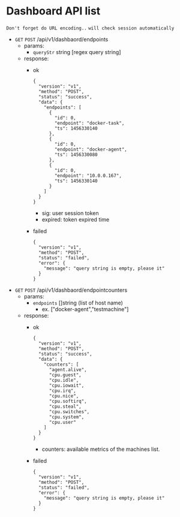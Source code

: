 # Dashboard API list
`Don't forget do URL encoding..`
`will check session automatically`
* `GET` `POST` /api/v1/dashbaord/endpoints
  * params:
    * `queryStr` string [regex query string]
  * response:
    * ok

      ```
      {
        "version": "v1",
        "method": "POST",
        "status": "success",
        "data": {
          "endpoints": [
            {
              "id": 0,
              "endpoint": "docker-task",
              "ts": 1456330140
            },
            {
              "id": 0,
              "endpoint": "docker-agent",
              "ts": 1456330080
            },
            {
              "id": 0,
              "endpoint": "10.0.0.167",
              "ts": 1456330140
            }
          ]
        }
      }
      ```
      * sig: user session token
      * expired: token expired time
    * failed

      ```
      {
        "version": "v1",
        "method": "POST",
        "status": "failed",
        "error": {
          "message": "query string is empty, please it"
        }
      }
      ```
* `GET` `POST` /api/v1/dashbaord/endpointcounters
  * params:
    * `endpoints` []string (list of host name)
      * ex. ["docker-agent","testmachine"]
  * response:
    * ok

      ```
      {
        "version": "v1",
        "method": "POST",
        "status": "success",
        "data": {
          "counters": [
            "agent.alive",
            "cpu.guest",
            "cpu.idle",
            "cpu.iowait",
            "cpu.irq",
            "cpu.nice",
            "cpu.softirq",
            "cpu.steal",
            "cpu.switches",
            "cpu.system",
            "cpu.user"
          ]
        }
      }
      ```
      * counters: available metrics of the machines list.
    * failed

      ```
      {
        "version": "v1",
        "method": "POST",
        "status": "failed",
        "error": {
          "message": "query string is empty, please it"
        }
      }
      ```
